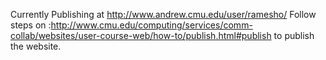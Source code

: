 Currently Publishing at http://www.andrew.cmu.edu/user/ramesho/
Follow steps on :http://www.cmu.edu/computing/services/comm-collab/websites/user-course-web/how-to/publish.html#publish to publish the website.